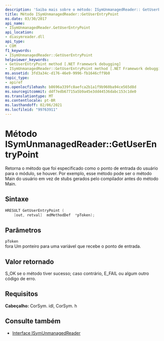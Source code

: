 ```yaml
---
description: 'Saiba mais sobre o método: ISymUnmanagedReader:: GetUserEntryPoint'
title: Método ISymUnmanagedReader::GetUserEntryPoint
ms.date: 03/30/2017
api_name:
- ISymUnmanagedReader.GetUserEntryPoint
api_location:
- diasymreader.dll
api_type:
- COM
f1_keywords:
- ISymUnmanagedReader::GetUserEntryPoint
helpviewer_keywords:
- GetUserEntryPoint method [.NET Framework debugging]
- ISymUnmanagedReader::GetUserEntryPoint method [.NET Framework debugging]
ms.assetid: 3fd3a34c-d176-46e9-9996-fb1646cff9b0
topic_type:
- apiref
ms.openlocfilehash: b8696a339fc8aefca2b1a1f9b960ba94ce565d8d
ms.sourcegitcommit: ddf7edb67715a5b9a45e3dd44536dabc153c1de0
ms.translationtype: MT
ms.contentlocale: pt-BR
ms.lasthandoff: 02/06/2021
ms.locfileid: "99763911"
---
```

# <a name="isymunmanagedreadergetuserentrypoint-method"></a>Método ISymUnmanagedReader::GetUserEntryPoint

Retorna o método que foi especificado como o ponto de entrada do usuário para o módulo, se houver. Por exemplo, esse método pode ser o método Main do usuário em vez de stubs gerados pelo compilador antes do método Main.  
  
## <a name="syntax"></a>Sintaxe  
  
```cpp  
HRESULT GetUserEntryPoint (  
    [out, retval]  mdMethodDef  *pToken);  
```  
  
## <a name="parameters"></a>Parâmetros  

 `pToken`  
 fora Um ponteiro para uma variável que recebe o ponto de entrada.  
  
## <a name="return-value"></a>Valor retornado  

 S_OK se o método tiver sucesso; caso contrário, E_FAIL ou algum outro código de erro.  
  
## <a name="requirements"></a>Requisitos  

 **Cabeçalho:** CorSym. idl, CorSym. h  
  
## <a name="see-also"></a>Consulte também

- [Interface ISymUnmanagedReader](isymunmanagedreader-interface.md)
